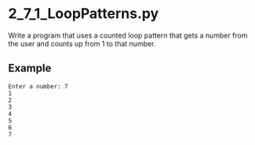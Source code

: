 # 2_7_1_LoopPatterns.py

Write a program that uses a counted loop pattern that gets a number from the user and counts up from 1 to that number.

## Example
```text
Enter a number: 7
1
2
3
4
5
6
7
```
